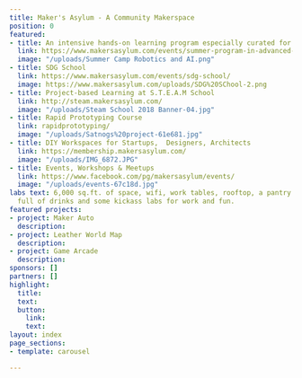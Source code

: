 ```yaml
---
title: Maker's Asylum - A Community Makerspace
position: 0
featured:
- title: An intensive hands-on learning program especially curated for the age group of 12 - 16 years
  link: https://www.makersasylum.com/events/summer-program-in-advanced-robotics-and-ai/
  image: "/uploads/Summer Camp Robotics and AI.png"
- title: SDG School
  link: https://www.makersasylum.com/events/sdg-school/
  image: https://www.makersasylum.com/uploads/SDG%20SChool-2.png
- title: Project-based Learning at S.T.E.A.M School
  link: http://steam.makersasylum.com/
  image: "/uploads/Steam School 2018 Banner-04.jpg"
- title: Rapid Prototyping Course
  link: rapidprototyping/
  image: "/uploads/Satnogs%20project-61e681.jpg"
- title: DIY Workspaces for Startups,  Designers, Architects
  link: https://membership.makersasylum.com/
  image: "/uploads/IMG_6872.JPG"
- title: Events, Workshops & Meetups
  link: https://www.facebook.com/pg/makersasylum/events/
  image: "/uploads/events-67c18d.jpg"
labs text: 6,000 sq.ft. of space, wifi, work tables, rooftop, a pantry with a fridge
  full of drinks and some kickass labs for work and fun.
featured projects:
- project: Maker Auto
  description:
- project: Leather World Map
  description:
- project: Game Arcade
  description:
sponsors: []
partners: []
highlight:
  title:
  text:
  button:
    link:
    text:
layout: index
page_sections:
- template: carousel

---
```

